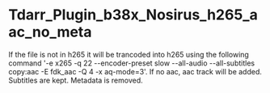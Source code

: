 # Tdarr_Plugin_b38x_Nosirus_h265_aac_no_meta
If the file is not in h265 it will be trancoded into h265 using the following command '-e x265 -q 22 --encoder-preset slow --all-audio --all-subtitles copy:aac -E fdk_aac -Q 4 -x aq-mode=3'. If no aac, aac track will be added. Subtitles are kept. Metadata is removed.
